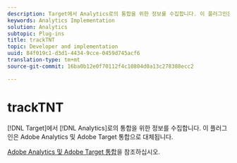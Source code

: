 ```yaml
---
description: Target에서 Analytics로의 통합을 위한 정보를 수집합니다. 이 플러그인은 Adobe Analytics 및 Adobe Target 통합으로 대체됩니다.
keywords: Analytics Implementation
solution: Analytics
subtopic: Plug-ins
title: trackTNT
topic: Developer and implementation
uuid: 84f019c1-d3d1-4434-9cce-0459d745acf6
translation-type: tm+mt
source-git-commit: 16ba0b12e0f70112f4c10804d0a13c278388ecc2

---
```



# trackTNT

[!DNL Target]에서 [!DNL Analytics]로의 통합을 위한 정보를 수집합니다. 이 플러그인은 Adobe Analytics 및 Adobe Target 통합으로 대체됩니다.

[Adobe Analytics 및 Adobe Target 통합](https://marketing.adobe.com/resources/help/en_US/target/a4t/)을 참조하십시오.
